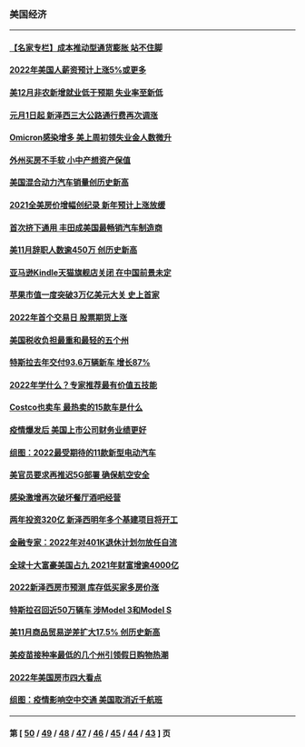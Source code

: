 ### 美国经济
---
#### [【名家专栏】成本推动型通货膨胀 站不住脚](../../pages/ncid1078158/n13488716.md) 
#### [2022年美国人薪资预计上涨5%或更多](../../pages/ncid1078158/n13489439.md) 
#### [美12月非农新增就业低于预期 失业率至新低](../../pages/ncid1078158/n13489033.md) 
#### [元月1日起 新泽西三大公路通行费再次调涨](../../pages/ncid1078158/n13489150.md) 
#### [Omicron感染增多 美上周初领失业金人数微升](../../pages/ncid1078158/n13487311.md) 
#### [外州买房不手软 小中产想资产保值](../../pages/ncid1078158/n13487512.md) 
#### [美国混合动力汽车销量创历史新高](../../pages/ncid1078158/n13487126.md) 
#### [2021全美房价增幅创纪录 新年预计上涨放缓](../../pages/ncid1078158/n13485097.md) 
#### [首次挤下通用 丰田成美国最畅销汽车制造商](../../pages/ncid1078158/n13481785.md) 
#### [美11月辞职人数逾450万 创历史新高](../../pages/ncid1078158/n13481894.md) 
#### [亚马逊Kindle天猫旗舰店关闭 在中国前景未定](../../pages/ncid1078158/n13481866.md) 
#### [苹果市值一度突破3万亿美元大关 史上首家](../../pages/ncid1078158/n13479679.md) 
#### [2022年首个交易日 股票期货上涨](../../pages/ncid1078158/n13479145.md) 
#### [美国税收负担最重和最轻的五个州](../../pages/ncid1078158/n13471349.md) 
#### [特斯拉去年交付93.6万辆新车 增长87%](../../pages/ncid1078158/n13477472.md) 
#### [2022年学什么？专家推荐最有价值五技能](../../pages/ncid1078158/n13452432.md) 
#### [Costco也卖车 最热卖的15款车是什么](../../pages/ncid1078158/n13473653.md) 
#### [疫情爆发后 美国上市公司财务业绩更好](../../pages/ncid1078158/n13475426.md) 
#### [组图：2022最受期待的11款新型电动汽车](../../pages/ncid1078158/n13474984.md) 
#### [美官员要求再推迟5G部署 确保航空安全](../../pages/ncid1078158/n13473724.md) 
#### [感染激增再次破坏餐厅酒吧经营](../../pages/ncid1078158/n13473268.md) 
#### [两年投资320亿 新泽西明年多个基建项目将开工](../../pages/ncid1078158/n13472913.md) 
#### [金融专家：2022年对401K退休计划勿放任自流](../../pages/ncid1078158/n13472895.md) 
#### [全球十大富豪美国占九 2021年财富增逾4000亿](../../pages/ncid1078158/n13471878.md) 
#### [2022新泽西房市预测 库存低买家多房价涨](../../pages/ncid1078158/n13470485.md) 
#### [特斯拉召回近50万辆车 涉Model 3和Model S](../../pages/ncid1078158/n13470261.md) 
#### [美11月商品贸易逆差扩大17.5% 创历史新高](../../pages/ncid1078158/n13467108.md) 
#### [美疫苗接种率最低的几个州引领假日购物热潮](../../pages/ncid1078158/n13465363.md) 
#### [2022年美国房市四大看点](../../pages/ncid1078158/n13465134.md) 
#### [组图：疫情影响空中交通 美国取消近千航班](../../pages/ncid1078158/n13464461.md) 

---
#### 第 [ [50](./50.md) / [49](./49.md) / [48](./48.md) / [47](./47.md) / [46](./46.md) / [45](./45.md) / [44](./44.md) / [43](./43.md) ] 页
